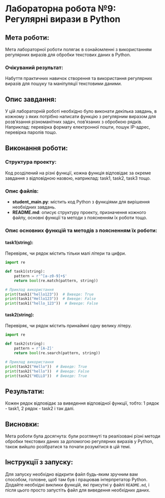 # Лабораторна робота №9: Регулярні вирази в Python
## Мета роботи:
Мета лабораторної роботи полягає в ознайомленні з використанням регулярних виразів для обробки текстових даних в Python.
### Очікуваний результат:
Набуття практичних навичок створення та використання регулярних виразів для пошуку та маніпуляції текстовими даними.
## Опис завдання:
У цій лабораторній роботі необхідно було виконати декілька завдань, в кожному з яких потрібно написати функцію з регулярним виразом для розв’язання різноманітних задач, пов’язаних з обробкою рядків. Наприклад: перевірка формату електронної пошти, пошук IP-адрес, перевірка паролів тощо.
## Виконання роботи:
### Структура проекту:
Код розділений на різні функції, кожна функція відповідає за окреме завдання з відповідною назвою, наприклад: task1, task2, task3 тощо.
### Опис файлів:
- **student_main.py**: містить код Python з функціями для вирішення необхідних завдань.
- **README.md**: описує структуру проекту, призначення кожного файлу, основні функції та методи з поясненням їх роботи тощо.
### Опис основних функцій та методів з поясненням їх роботи:
#### task1(string):
Перевіряє, чи рядок містить тільки малі літери та цифри.
```python
import re

def task1(string):
    pattern = r'^[a-z0-9]+$'
    return bool(re.match(pattern, string))

# Приклад використання
print(task1("hello123"))  # Виведе: True
print(task1("Hello123"))  # Виведе: False
print(task1("hello_123"))  # Виведе: False
```
#### task2(string):
Перевіряє, чи рядок містить принаймні одну велику літеру.
```python
import re

def task2(string):
    pattern = r'[A-Z]'
    return bool(re.search(pattern, string))

# Приклад використання
print(task2("Hello"))  # Виведе: True
print(task2("hello"))  # Виведе: False
print(task2("HELLO"))  # Виведе: True
```
## Результати:
Кожен рядок відповідає за виведення відповідної функції, тобто: 1 рядок - task1, 2 рядок - task2 і так далі.
## Висновки:
Мета роботи була досягнута: були розглянуті та реалізовані різні методи обробки текстових даних за допомогою регулярних виразів у Python, також вийшло розібратися та почати розумітися в цій темі.
## Інструкції з запуску:
Для запуску необхідно відкрити файл будь-яким зручним вам способом, головне, щоб там був і працював інтерпретатор Python. Додайте необхідні виклики функцій, які присутні у файлі `README.md`, і після цього просто запустіть файл для виведення необхідних даних.
